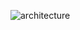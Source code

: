 

 ![architecture]([url](https://static.us-east-1.prod.workshops.aws/public/5275bcf4-7b53-42b4-8eee-5d6edd6ac63f/static/images/ha-webapp/HA-LAB.svg)https://static.us-east-1.prod.workshops.aws/public/5275bcf4-7b53-42b4-8eee-5d6edd6ac63f/static/images/ha-webapp/HA-LAB.svg)
